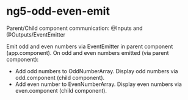 # ng5-odd-even-emit
Parent/Child component communication: @Inputs and @Outputs/EventEmitter

Emit odd and even numbers via EventEmitter in parent component (app.component). On odd and even numbers emitted (via parent component):
  - Add odd numbers to OddNumberArray.
    Display odd numbers via odd.component (child component).
  - Add even number to EvenNumberArray.
    Display even numbers via even.component (child component).
